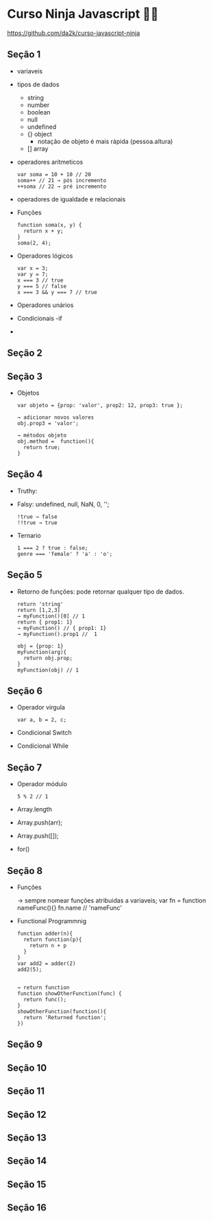 # Curso Ninja Javascript 🐱‍👤

https://github.com/da2k/curso-javascript-ninja

## Seção 1

  - variaveis
  - tipos de dados
    - string
    - number
    - boolean
    - null
    - undefined
    - {} object
      - notação de objeto é mais rápida (pessoa.altura)
    - [] array

  - operadores aritmeticos

        var soma = 10 + 10 // 20
        soma++ // 21 → pós incremento
        ++soma // 22 → pré incremento

  - operadores de igualdade e relacionais

  - Funções

        function soma(x, y) {
          return x + y;
        }
        soma(2, 4);

  - Operadores lógicos

        var x = 3;
        var y = 7;
        x === 3 // true
        y === 5 // false
        x === 3 && y === 7 // true

  - Operadores unários
  - Condicionais -if
  - 

## Seção 2

## Seção 3
  
  - Objetos

        var objeto = {prop: 'valor', prop2: 12, prop3: true };

        → adicionar novos valores
        obj.prop3 = 'valor';

        → métodos objeto
        obj.method =  function(){
          return true;
        }

## Seção 4

  - Truthy:
  - Falsy: undefined, null, NaN, 0, '';

        !true → false
        !!true → true
  - Ternario

        1 === 2 ? true : false;
        genre === 'female' ? 'a' : 'o';

## Seção 5

  - Retorno de funções: pode retornar qualquer tipo de dados.

        return 'string'
        return [1,2,3]
        → myFunction()[0] // 1
        return { prop1: 1}
        → myFunction() // { prop1: 1}
        → myFunction().prop1 //  1

        obj = {prop: 1}
        myFunction(arg){
          return obj.prop;
        }
        myFunction(obj) // 1

## Seção 6

  - Operador virgula

        var a, b = 2, c;

  - Condicional Switch
  - Condicional While

## Seção 7

  - Operador módulo

        5 % 2 // 1

  - Array.length
  - Array.push(arr);
  - Array.push([]);

  - for()

## Seção 8

  - Funções

      → sempre nomear funções atribuidas a variaveis;
      var fn = function nameFunc(){}
      fn.name  // 'nameFunc'

  - Functional Programmnig

        function adder(n){
          return function(p){
            return n + p
          }
        }
        var add2 = adder(2)
        add2(5);


        → return function
        function showOtherFunction(func) {
          return func();
        }
        showOtherFunction(function(){
          return 'Returned function';
        })

## Seção 9
## Seção 10
## Seção 11
## Seção 12
## Seção 13
## Seção 14
## Seção 15
## Seção 16

